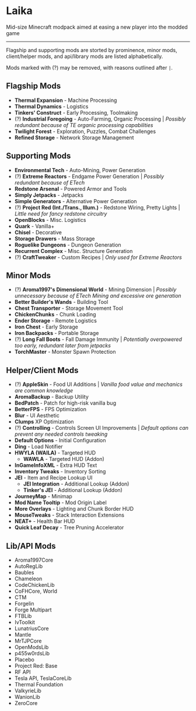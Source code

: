 # Laika
Mid-size Minecraft modpack aimed at easing a new player into the modded game

---

Flagship and supporting mods are storted by prominence, minor mods, client/helper mods, and api/library mods are listed alphabetically.

Mods marked with (?) may be removed, with reasons outlined after `|`.

## Flagship Mods

* **Thermal Expansion** - Machine Processing
* **Thermal Dynamics** - Logistics
* **Tinkers' Construct** - Early Processing, Toolmaking
* (?) **Industrial Foregoing** - Auto-Farming, Organic Processing | *Possibly redundant because of TE organic processing capabilities*
* **Twilight Forest** - Exploration, Puzzles, Combat Challenges
* **Refined Storage** - Network Storage Management

## Supporting Mods

* **Environmental Tech** - Auto-Mining, Power Generation
* (?) **Extreme Reactors** - Endgame Power Generation | *Possibly redundant because of ETech*
* **Redstone Arsenal** - Powered Armor and Tools
* **Simply Jetpacks** - Jetpacks
* **Simple Generators** - Alternative Power Generation
* (?) **Project Red (Int./Trans., Illum.)** - Redstone Wiring, Pretty Lights | *Little need for fancy redstone circuitry*
* **OpenBlocks** - Misc. Logistics
* **Quark** - Vanilla+
* **Chisel** - Decorative
* **Storage Drawers** - Mass Storage
* **Roguelike Dungeons** - Dungeon Generation
* **Recurrent Complex** - Misc. Structure Generation
* (?) **CraftTweaker** - Custom Recipes | *Only used for Extreme Reactors*

## Minor Mods

* (?) **Aroma1997's Dimensional World** - Mining Dimension | *Possibly unnecessary because of ETech Mining and excessive ore generation*
* **Better Builder's Wands** - Building Tool
* **Chest Transporter** - Storage Movement Tool
* **ChickenChunks** - Chunk Loading
* **Ender Storage** - Remote Logistics
* **Iron Chest** - Early Storage
* **Iron Backpacks** - Portable Storage
* (?) **Long Fall Boots** - Fall Damage Immunity | *Potentially overpowered too early, redundant later from jetpacks*
* **TorchMaster** - Monster Spawn Protection

## Helper/Client Mods

* (?) **AppleSkin** - Food UI Additions | *Vanilla food value and mechanics are common knowledge*
* **AromaBackup** - Backup Utility
* **BedPatch** - Patch for high-risk vanilla bug
* **BetterFPS** - FPS Optimization
* **Blur** - UI Aesthetic
* **Clumps** XP Optimization
* (?) **Controlling** - Controls Screen UI Improvements | *Default options can prevent any needed controls tweaking*
* **Default Options** - Initial Configuration
* **Ding** - Load Notifier
* **HWYLA (WAILA)** - Targeted HUD
  * **WAWLA** - Targeted HUD (Addon)
* **InGameInfoXML** - Extra HUD Text
* **Inventory Tweaks** - Inventory Sorting
* **JEI** - Item and Recipe Lookup UI
  * **JEI Integration** - Additional Lookup (Addon)
  * **Tinker's JEI** - Additional Lookup (Addon)
* **JourneyMap** - Minimap
* **Mod Name Tooltip** - Mod Origin Label
* **More Overlays** - Lighting and Chunk Border HUD
* **MouseTweaks** - Stack Interaction Extensions
* **NEAT+** - Health Bar HUD
* **Quick Leaf Decay** - Tree Pruning Accelerator

## Lib/API Mods

* Aroma1997Core
* AutoRegLib
* Baubles
* Chameleon
* CodeChickenLib
* CoFHCore, World
* CTM
* Forgelin
* Forge Multipart
* FTBLib
* IvToolkit
* LunatriusCore
* Mantle
* MrTJPCore
* OpenModsLib
* p455w0rdsLib
* Placebo
* Project Red: Base
* RF API
* Tesla API, TeslaCoreLib
* Thermal Foundation
* ValkyrieLib
* WanionLib
* ZeroCore
